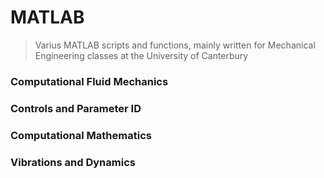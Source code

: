 MATLAB
======

> Varius MATLAB scripts and functions, mainly written for Mechanical Engineering classes at the University of Canterbury

### Computational Fluid Mechanics



### Controls and Parameter ID




### Computational Mathematics





### Vibrations and Dynamics

